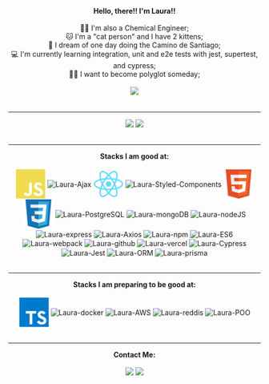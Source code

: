 <div align="center"><b>Hello, there!! I'm Laura!! </b></div>
<br />
<div align="center" >
    <span>
            👩‍🔬 I'm also a Chemical Engineer;<br /> 
            🐱 I'm a "cat person" and I have 2 kittens;<br />        
            🎯 I dream of one day doing the Camino de Santiago;<br />            
            💻 I'm currently learning integration, unit and e2e tests with jest, supertest, and cypress;<br />         
            💁‍♀️ I want to become polyglot someday; <br />       
    </span> 
    <br />
    <img  src="https://user-images.githubusercontent.com/92411912/176787964-febb9755-358f-444d-be0e-27fddd9ca993.gif"/>
</div>
<br />

----
<div align="center">
    <img width="50%" src="https://github-readme-stats.vercel.app/api?username=snowslaura&show_icons=true&theme=dracula&include_all_commits=true&count_private=true"/>
    <img width="50%" src="https://github-readme-stats.vercel.app/api/top-langs/?username=snowslaura&layout=compact&langs_count=7&theme=dracula"/>
</div>
<br />

---
<div align="center"><b>Stacks I am good at:</b></div>
<div style="display: inline_block" align="center"><br>
    <img align="center" alt="Laura-Js" height="60" src="https://raw.githubusercontent.com/devicons/devicon/master/icons/javascript/javascript-plain.svg">
    <img align="center" alt="Laura-Ajax" height="50" src="https://upload.wikimedia.org/wikipedia/commons/thumb/a/a1/AJAX_logo_by_gengns.svg/1280px-AJAX_logo_by_gengns.svg.png"> 
    <img align="center" alt="Laura-React" height="60" src="https://raw.githubusercontent.com/devicons/devicon/master/icons/react/react-original.svg">
    <img align="center" alt="Laura-Styled-Components" height="60" src="https://styled-components.com/atom.png">   
    <img align="center" alt="Laura-HTML" height="60" src="https://raw.githubusercontent.com/devicons/devicon/master/icons/html5/html5-original.svg">
    <img align="center" alt="Laura-CSS" height="60" src="https://raw.githubusercontent.com/devicons/devicon/master/icons/css3/css3-original.svg">
    <img  align="center" alt="Laura-PostgreSQL" height="60" src="https://cdn.jsdelivr.net/gh/devicons/devicon/icons/postgresql/postgresql-plain-wordmark.svg" />
    <img  align="center" alt="Laura-mongoDB" height="60" src="https://cdn.jsdelivr.net/gh/devicons/devicon/icons/mongodb/mongodb-plain-wordmark.svg" />
    <img  align="center" alt="Laura-nodeJS" height="60" src="https://cdn.jsdelivr.net/gh/devicons/devicon/icons/nodejs/nodejs-plain-wordmark.svg" />
    <img  align="center" alt="Laura-express" style="color:FFF" height="60" src="https://cdn.jsdelivr.net/gh/devicons/devicon/icons/express/express-original-wordmark.svg" />
    <img align="center" alt="Laura-Axios" height="60" src="https://miro.medium.com/max/700/1*NuPc-wv4AqMor-L34WKwjg.png">  
    <img  align="center" alt="Laura-npm" height="60" src="https://cdn.jsdelivr.net/gh/devicons/devicon/icons/npm/npm-original-wordmark.svg" />
    <img align="center" alt="Laura-ES6"  height="60" src="https://live.staticflickr.com/7306/16407404782_8b9c57eab3_w.jpg">
    <img align="center" alt="Laura-webpack"  height="60"src="https://cdn.jsdelivr.net/gh/devicons/devicon/icons/webpack/webpack-original.svg">
    <img align="center" alt="Laura-github"  height="60" src="https://cdn.jsdelivr.net/gh/devicons/devicon/icons/git/git-plain-wordmark.svg">
    <img align="center" alt="Laura-vercel"  height="60" src="https://logowik.com/content/uploads/images/t_vercel1868.jpg">
      <img align="center" alt="Laura-Cypress" height="50" src="https://miro.medium.com/max/806/1*NvPgYjeU1dR4cDlYOBsszA.png">
    <img align="center" alt="Laura-Jest" height="50" src="https://pbs.twimg.com/profile_images/821713465245102080/mMtKIMax_400x400.jpg">
    <img align="center" alt="Laura-ORM"  height="60" src="https://warunipalangoda.files.wordpress.com/2019/04/orm.png">
    <img align="center" alt="Laura-prisma" height="50" src="https://miro.medium.com/max/700/1*MdTvC66EwOO3_fzjJmW3tA.png"> 
    
</div>
<br />

----
<div align="center"><b>Stacks I am preparing to be good at:</b></div>
<div style="display: inline_block" align="center" ><br>
    <img align="center" alt="Laura-Ts" height="60" src="https://raw.githubusercontent.com/devicons/devicon/master/icons/typescript/typescript-plain.svg">
    <img align="center" alt="Laura-docker" height="60" src="https://cdn.jsdelivr.net/gh/devicons/devicon/icons/docker/docker-original.svg">
    <img align="center" alt="Laura-AWS" height="60" src="https://cdn.jsdelivr.net/gh/devicons/devicon/icons/amazonwebservices/amazonwebservices-plain-wordmark.svg">
    <img align="center" alt="Laura-reddis"  height="60" src="https://cdn.jsdelivr.net/gh/devicons/devicon/icons/redis/redis-plain-wordmark.svg">
    <img align="center" alt="Laura-POO"  height="60" src="https://miro.medium.com/max/300/0*goJuBKoyL-zZX4RB.png">    
</div> 
<br />

---
<div align="center" ><b>Contact Me:</b></div>
<br />
<div align="center">    
    <a href = "mailto:lauracmneves@gmail.com"><img  height="40" src="https://img.shields.io/badge/-Gmail-%23333?style=for-the-badge&logo=gmail&logoColor=white" target="_blank"></a>
    <a href="https://www.linkedin.com/in/lauracmneves/" target="_blank"><img  height="40" src="https://img.shields.io/badge/-LinkedIn-%230077B5?style=for-the-badge&logo=linkedin&logoColor=white" target="_blank"></a> 
</div>

